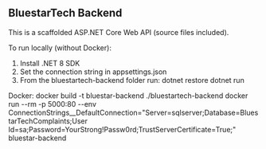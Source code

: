 BluestarTech Backend
--------------------

This is a scaffolded ASP.NET Core Web API (source files included).

To run locally (without Docker):
1. Install .NET 8 SDK
2. Set the connection string in appsettings.json
3. From the bluestartech-backend folder run:
   dotnet restore
   dotnet run

Docker:
  docker build -t bluestar-backend ./bluestartech-backend
  docker run --rm -p 5000:80 --env ConnectionStrings__DefaultConnection="Server=sqlserver;Database=BluestarTechComplaints;User Id=sa;Password=YourStrong!Passw0rd;TrustServerCertificate=True;" bluestar-backend
